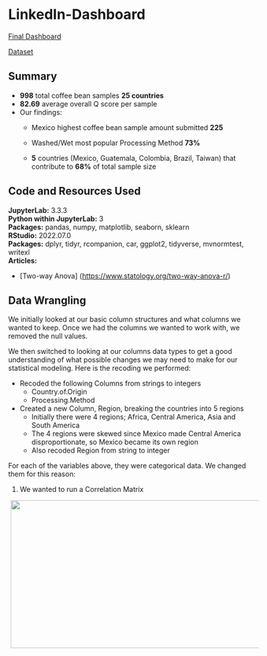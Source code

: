 # LinkedIn-Dashboard

[Final Dashboard]( https://public.tableau.com/app/profile/tim8067/viz/LinkenInDashboard/Dashboard1?publish=yes)

[Dataset]( https://github.com/jldbc/coffee-quality-database/blob/master/data/arabica_data_cleaned.csv) <br>


## Summary
* **998** total coffee bean samples **25 countries** 
* **82.69** average overall Q score per sample
* Our findings:
   * Mexico highest coffee bean sample amount submitted **225**

   * Washed/Wet most popular Processing Method **73%**

   * **5** countries (Mexico, Guatemala, Colombia, Brazil, Taiwan) that contribute to **68%** of total sample size


## Code and Resources Used 
**JupyterLab:** 3.3.3 <br>
**Python within JupyterLab:** 3 <br>
**Packages:** pandas, numpy, matplotlib, seaborn, sklearn <br>
**RStudio:** 2022.07.0 <br>
**Packages:** dplyr, tidyr, rcompanion, car, ggplot2, tidyverse, mvnormtest, writexl <br>
**Articles:** 
   - [Two-way Anova] (https://www.statology.org/two-way-anova-r/)

## Data Wrangling
We initially looked at our basic column structures and what columns we wanted to keep.
Once we had the columns we wanted to work with, we removed the null values.


We then switched to looking at our columns data types to get a good understanding of what possible changes we may need to make for our statistical modeling. Here is the recoding we performed:

* Recoded the following Columns from strings to integers
    * Country.of.Origin
    * Processing.Method
* Created a new Column, Region, breaking the countries into 5 regions
    * Initially there were 4 regions; Africa, Central America, Asia and South America
    * The 4 regions were skewed since Mexico made Central America disproportionate, so Mexico became its own region
    * Also recoded Region from string to integer

For each of the variables above, they were categorical data. We changed them for this reason:
1. We wanted to run a Correlation Matrix 
<img style="display: inline; margin: 0 5px;" title="Correlation Matrix" src="img/corrMatrix.png" alt="" width="800" height="300"/>
   

